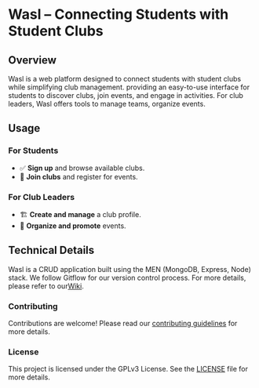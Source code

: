 # Wasl – Connecting Students with Student Clubs

## Overview  
Wasl is a web platform designed to connect students with student clubs while simplifying club management. providing an easy-to-use interface for students to discover clubs, join events, and engage in activities. For club leaders, Wasl offers tools to manage teams, organize events.  


## Usage  
### For Students  
- ✅ **Sign up** and browse available clubs.  
- 📅 **Join clubs** and register for events.    

### For Club Leaders  
- 🏗 **Create and manage** a club profile.  
- 📢 **Organize and promote** events.

## Technical Details
Wasl is a CRUD application built using the MEN (MongoDB, Express, Node) stack. We follow Gitflow for our version control process. For more details, please refer to our[Wiki](https://github.com/abo3skr2019/Student-Club-Management-System/wiki).

### Contributing
Contributions are welcome! Please read our [contributing guidelines](https://github.com/abo3skr2019/Student-Club-Management-System/wiki/Contribution-Guidelines) for more details.

### License
This project is licensed under the GPLv3 License. See the [LICENSE](https://github.com/abo3skr2019/Student-Club-Management-System/blob/master/LICENSE.md) file for more details.

